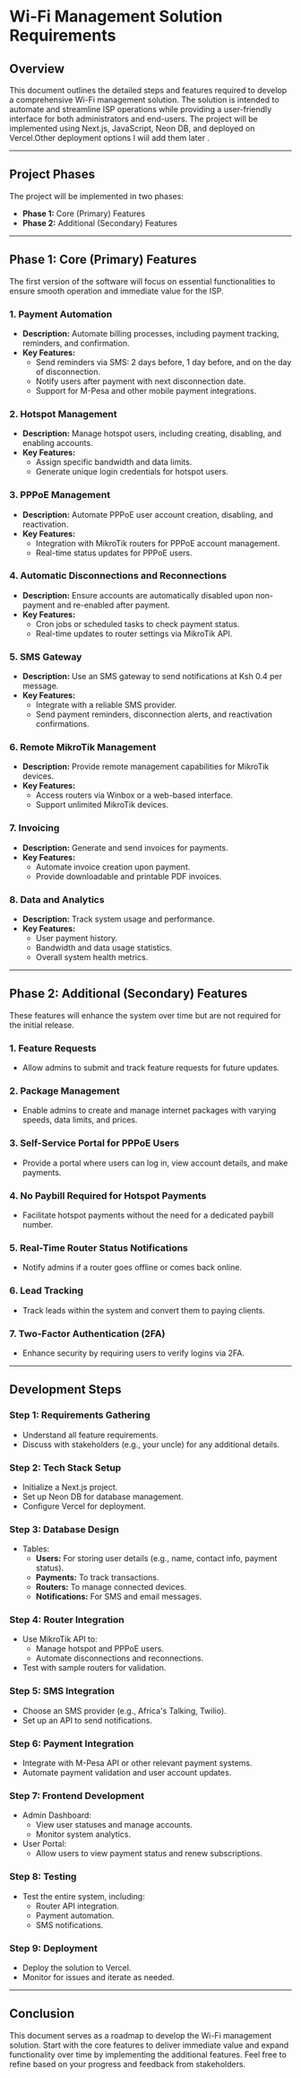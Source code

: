 # Wi-Fi Management Solution Requirements

## Overview

This document outlines the detailed steps and features required to develop a comprehensive Wi-Fi management solution. The solution is intended to automate and streamline ISP operations while providing a user-friendly interface for both administrators and end-users. The project will be implemented using Next.js, JavaScript, Neon DB, and deployed on Vercel.Other deployment options I wiil add them later .

---

## Project Phases

The project will be implemented in two phases:

- **Phase 1:** Core (Primary) Features
- **Phase 2:** Additional (Secondary) Features

---

## Phase 1: Core (Primary) Features

The first version of the software will focus on essential functionalities to ensure smooth operation and immediate value for the ISP.

### 1. Payment Automation

- **Description:** Automate billing processes, including payment tracking, reminders, and confirmation.
- **Key Features:**
  - Send reminders via SMS: 2 days before, 1 day before, and on the day of disconnection.
  - Notify users after payment with next disconnection date.
  - Support for M-Pesa and other mobile payment integrations.

### 2. Hotspot Management

- **Description:** Manage hotspot users, including creating, disabling, and enabling accounts.
- **Key Features:**
  - Assign specific bandwidth and data limits.
  - Generate unique login credentials for hotspot users.

### 3. PPPoE Management

- **Description:** Automate PPPoE user account creation, disabling, and reactivation.
- **Key Features:**
  - Integration with MikroTik routers for PPPoE account management.
  - Real-time status updates for PPPoE users.

### 4. Automatic Disconnections and Reconnections

- **Description:** Ensure accounts are automatically disabled upon non-payment and re-enabled after payment.
- **Key Features:**
  - Cron jobs or scheduled tasks to check payment status.
  - Real-time updates to router settings via MikroTik API.

### 5. SMS Gateway

- **Description:** Use an SMS gateway to send notifications at Ksh 0.4 per message.
- **Key Features:**
  - Integrate with a reliable SMS provider.
  - Send payment reminders, disconnection alerts, and reactivation confirmations.

### 6. Remote MikroTik Management

- **Description:** Provide remote management capabilities for MikroTik devices.
- **Key Features:**
  - Access routers via Winbox or a web-based interface.
  - Support unlimited MikroTik devices.

### 7. Invoicing

- **Description:** Generate and send invoices for payments.
- **Key Features:**
  - Automate invoice creation upon payment.
  - Provide downloadable and printable PDF invoices.

### 8. Data and Analytics

- **Description:** Track system usage and performance.
- **Key Features:**
  - User payment history.
  - Bandwidth and data usage statistics.
  - Overall system health metrics.

---

## Phase 2: Additional (Secondary) Features

These features will enhance the system over time but are not required for the initial release.

### 1. Feature Requests

- Allow admins to submit and track feature requests for future updates.

### 2. Package Management

- Enable admins to create and manage internet packages with varying speeds, data limits, and prices.

### 3. Self-Service Portal for PPPoE Users

- Provide a portal where users can log in, view account details, and make payments.

### 4. No Paybill Required for Hotspot Payments

- Facilitate hotspot payments without the need for a dedicated paybill number.

### 5. Real-Time Router Status Notifications

- Notify admins if a router goes offline or comes back online.

### 6. Lead Tracking

- Track leads within the system and convert them to paying clients.

### 7. Two-Factor Authentication (2FA)

- Enhance security by requiring users to verify logins via 2FA.

---

## Development Steps

### Step 1: Requirements Gathering

- Understand all feature requirements.
- Discuss with stakeholders (e.g., your uncle) for any additional details.

### Step 2: Tech Stack Setup

- Initialize a Next.js project.
- Set up Neon DB for database management.
- Configure Vercel for deployment.

### Step 3: Database Design

- Tables:
  - **Users:** For storing user details (e.g., name, contact info, payment status).
  - **Payments:** To track transactions.
  - **Routers:** To manage connected devices.
  - **Notifications:** For SMS and email messages.

### Step 4: Router Integration

- Use MikroTik API to:
  - Manage hotspot and PPPoE users.
  - Automate disconnections and reconnections.
- Test with sample routers for validation.

### Step 5: SMS Integration

- Choose an SMS provider (e.g., Africa's Talking, Twilio).
- Set up an API to send notifications.

### Step 6: Payment Integration

- Integrate with M-Pesa API or other relevant payment systems.
- Automate payment validation and user account updates.

### Step 7: Frontend Development

- Admin Dashboard:
  - View user statuses and manage accounts.
  - Monitor system analytics.
- User Portal:
  - Allow users to view payment status and renew subscriptions.

### Step 8: Testing

- Test the entire system, including:
  - Router API integration.
  - Payment automation.
  - SMS notifications.

### Step 9: Deployment

- Deploy the solution to Vercel.
- Monitor for issues and iterate as needed.

---

## Conclusion

This document serves as a roadmap to develop the Wi-Fi management solution. Start with the core features to deliver immediate value and expand functionality over time by implementing the additional features. Feel free to refine based on your progress and feedback from stakeholders.
